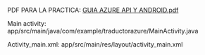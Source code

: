 PDF PARA LA PRACTICA:
[GUIA AZURE API Y ANDROID.pdf](https://github.com/user-attachments/files/18272085/GUIA.AZURE.API.Y.ANDROID.pdf)

Main activity:
app/src/main/java/com/example/traductorazure/MainActivity.java

Activity_main.xml:
app/src/main/res/layout/activity_main.xml

<uses-permission android:name="android.permission.INTERNET" />
